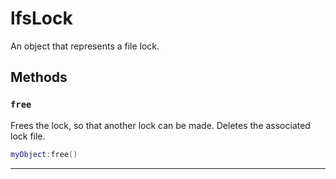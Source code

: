 # lfsLock

An object that represents a file lock.

## Methods

### `free`

Frees the lock, so that another lock can be made. Deletes the associated lock file.

```lua
myObject:free()
```

***

